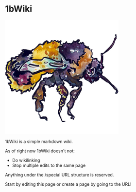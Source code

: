 # 1bWiki

<img src="/static/logo.png" >

1bWiki is a simple markdown wiki.

As of right now 1bWiki doesn't not:
* Do wikilinking
* Stop multiple edits to the same page

Anything under the /special URL structure is reserved.

Start by editing this page or create a page by going to the URL!